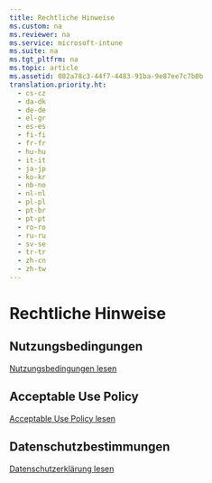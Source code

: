 ```yaml
---
title: Rechtliche Hinweise
ms.custom: na
ms.reviewer: na
ms.service: microsoft-intune
ms.suite: na
ms.tgt_pltfrm: na
ms.topic: article
ms.assetid: 082a78c3-44f7-4483-91ba-9e87ee7c7b0b
translation.priority.ht: 
  - cs-cz
  - da-dk
  - de-de
  - el-gr
  - es-es
  - fi-fi
  - fr-fr
  - hu-hu
  - it-it
  - ja-jp
  - ko-kr
  - nb-no
  - nl-nl
  - pl-pl
  - pt-br
  - pt-pt
  - ro-ro
  - ru-ru
  - sv-se
  - tr-tr
  - zh-cn
  - zh-tw
---
```

# Rechtliche Hinweise

## Nutzungsbedingungen
[Nutzungsbedingungen lesen](http://go.microsoft.com/fwlink/?LinkId=263462)

## Acceptable Use Policy
[Acceptable Use Policy lesen](http://go.microsoft.com/fwlink/?LinkId=263463)

## Datenschutzbestimmungen
[Datenschutzerklärung lesen](http://go.microsoft.com/fwlink/?LinkId=240296)

